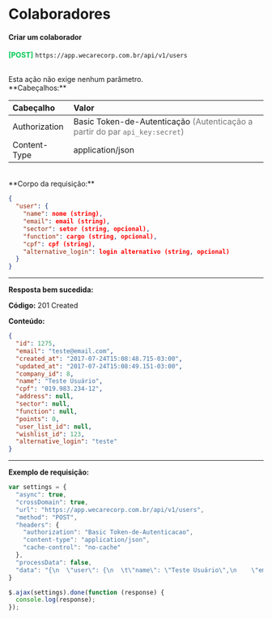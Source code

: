 # Colaboradores

#### Criar um colaborador

<span style="color: #00C853">**[POST]**</span> ```https://app.wecarecorp.com.br/api/v1/users```

<br>
Esta ação não exige nenhum parâmetro.

<br>
**Cabeçalhos:**

|Cabeçalho|Valor|
|:--------|:--------|
|Authorization|Basic Token-de-Autenticação <span style="color: rgba(0, 0, 0, 0.54)">(Autenticação a partir do par `api_key:secret`)</span>|
|Content-Type|application/json|

<br>
**Corpo da requisição:**

```json
{
  "user": {
    "name": nome (string),
    "email": email (string),
    "sector": setor (string, opcional),
    "function": cargo (string, opcional),
    "cpf": cpf (string),
    "alternative_login": login alternativo (string, opcional)
  }
}
```

---

**Resposta bem sucedida:**

**Código:** 201 Created

**Conteúdo:**

```json
{
  "id": 1275,
  "email": "teste@email.com",
  "created_at": "2017-07-24T15:08:48.715-03:00",
  "updated_at": "2017-07-24T15:08:49.151-03:00",
  "company_id": 8,
  "name": "Teste Usuário",
  "cpf": "019.983.234-12",
  "address": null,
  "sector": null,
  "function": null,
  "points": 0,
  "user_list_id": null,
  "wishlist_id": 123,
  "alternative_login": "teste"
}
```

---

**Exemplo de requisição:**

```javascript
var settings = {
  "async": true,
  "crossDomain": true,
  "url": "https://app.wecarecorp.com.br/api/v1/users",
  "method": "POST",
  "headers": {
    "authorization": "Basic Token-de-Autenticacao",
    "content-type": "application/json",
    "cache-control": "no-cache"
  },
  "processData": false,
  "data": "{\n  \"user\": {\n  \t\"name\": \"Teste Usuário\",\n    \"email\": \"teste@email.com\",\n    \"alternative_login\": \"teste\",\n    \"cpf\": \"019.983.234-12\"\n  }\n}"
}

$.ajax(settings).done(function (response) {
  console.log(response);
});
```